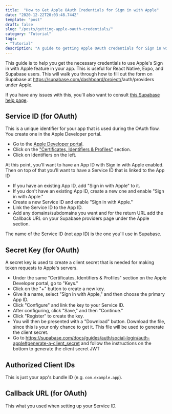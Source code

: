 ```yaml
---
title:  "How to Get Apple OAuth Credentials for Sign in with Apple"
date: "2020-12-22T20:03:48.744Z"
template: "post"
draft: false
slug: "/posts/getting-apple-oauth-credentials/"
category: "Tutorial"
tags:
- "Tutorial"
description: "A guide to getting Apple OAuth credentials for Sign in with Apple, helpful for React Native, Expo, and Supabase."
---
```


This guide is to help you get the necessary credentials to use Apple's Sign in with Apple feature in your app. This is useful for React Native, Expo, and Supabase users. This will walk you through how to fill out the form on Supabase at https://supabase.com/dashboard/project/<yourprojectid>/auth/providers under Apple.

If you have any issues with this, you'll also want to consult [this Supabase help page](https://supabase.com/docs/guides/auth/social-login/auth-apple#generate-a-client_secret).

## Service ID (for OAuth)
This is a unique identifier for your app that is used during the OAuth flow. You create one in the Apple Developer portal.
- Go to the [Apple Developer portal](https://developer.apple.com/).
- Click on the ["Certificates, Identifiers & Profiles"](https://developer.apple.com/account/resources/certificates/list) section.
- Click on Identifiers on the left.

At this point, you'll want to have an App ID with Sign in with Apple enabled. Then on top of that you'll want to have a Service ID that is linked to the App ID

- If you have an existing App ID, add "Sign in with Apple" to it.
- If you don't have an existing App ID, create a new one and enable "Sign in with Apple."
- Create a new Service ID and enable "Sign in with Apple."
- Link the Service ID to the App ID.
- Add any domains/subdomains you want and for the return URL add the Callback URL on your Supabase providers page under the Apple section.

The name of the Service ID (not app ID) is the one you'll use in Supabase.


## Secret Key (for OAuth)
A secret key is used to create a client secret that is needed for making token requests to Apple's servers.
- Under the same "Certificates, Identifiers & Profiles" section on the Apple Developer portal, go to "Keys."
- Click on the "+" button to create a new key.
- Give it a name, select "Sign in with Apple," and then choose the primary App ID.
- Click "Configure" and link the key to your Service ID.
- After configuring, click "Save," and then "Continue."
- Click "Register" to create the key.
- You will then be presented with a "Download" button. Download the file, since this is your only chance to get it. This file will be used to generate the client secret.
- Go to https://supabase.com/docs/guides/auth/social-login/auth-apple#generate-a-client_secret and follow the instructions on the bottom to generate the client secret JWT

## Authorized Client IDs
This is just your app's bundle ID (e.g. `com.example.app`).

## Callback URL (for OAuth)
This what you used when setting up your Service ID.

